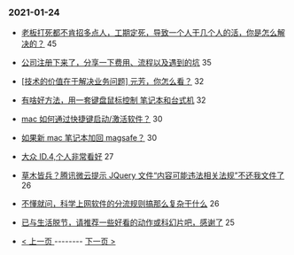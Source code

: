 ### 2021-01-24 
- [老板打死都不肯招多点人，工期定死，导致一个人干几个人的活，你是怎么解决的？](https://www.v2ex.com/t/747824) 45
- [公司注册下来了，分享一下费用、流程以及遇到的坑](https://www.v2ex.com/t/747843) 35
- [[技术的价值在于解决业务问题] 元芳，你怎么看？](https://www.v2ex.com/t/747800) 32
- [有啥好方法，用一套键盘鼠标控制 笔记本和台式机](https://www.v2ex.com/t/747842) 32
- [mac 如何通过快捷键启动/激活软件？](https://www.v2ex.com/t/747779) 30
- [如果新 mac 笔记本加回 magsafe？](https://www.v2ex.com/t/747820) 30
- [大众 ID.4,个人非常看好](https://www.v2ex.com/t/747823) 27
- [草木皆兵？腾讯微云提示 JQuery 文件“内容可能违法相关法规”不还我文件了](https://www.v2ex.com/t/747875) 26
- [不懂就问，科学上网软件的分流规则搞那么复杂干什么](https://www.v2ex.com/t/747883) 26
- [已与生活脱节，请推荐一些好看的动作或科幻片吧，感谢了](https://www.v2ex.com/t/747792) 25 

- [ < 上一页 ](https://github.com/able8/v2ex-hot-record/blob/master/2021-01-23.md) -------- [ 下一页 > ](https://github.com/able8/v2ex-hot-record/blob/master/2021-01-25.md)